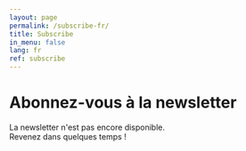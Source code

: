 ```yaml
---
layout: page
permalink: /subscribe-fr/
title: Subscribe
in_menu: false
lang: fr
ref: subscribe
---
```


# Abonnez-vous à la newsletter
La newsletter n'est pas encore disponible.  
Revenez dans quelques temps !
